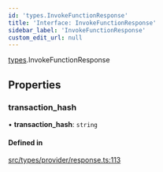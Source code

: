 ```yaml
---
id: 'types.InvokeFunctionResponse'
title: 'Interface: InvokeFunctionResponse'
sidebar_label: 'InvokeFunctionResponse'
custom_edit_url: null
---
```


[types](../namespaces/types.md).InvokeFunctionResponse

## Properties

### transaction_hash

• **transaction_hash**: `string`

#### Defined in

[src/types/provider/response.ts:113](https://github.com/starknet-io/starknet.js/blob/v5.14.1/src/types/provider/response.ts#L113)
